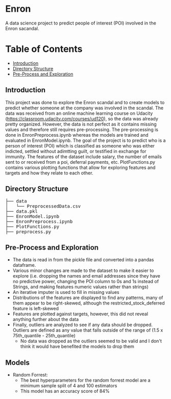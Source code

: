 # Enron
A data science project to predict people of interest (POI) involved in the Enron sacandal.

Table of Contents
=================

   * [Introduction](#introduction)
   * [Directory Structure](#directory-structure)
   * [Pre-Process and Exploration](#pre-process-exploration)

## Introduction
This project was done to explore the Enron scandal and to create models to predict whether someone at the company was involved in the scandal. The data was received
from an online machine learning course on Udacity (https://classroom.udacity.com/courses/ud120), so the data was already pretty organized. However, the data is not perfect
as it contains missing values and therefore still requires pre-processing. The pre-processing is done in EnronPreprocess.ipynb whereas the models are trained and evaluated
in EnronModel.ipynb. The goal of the project is to predict who is a person of interest (POI) which is classified as someone who was either indicted, settled without adimtting 
guilt, or testified in exchange for immunity. The features of the dataset include salary, the number of emails sent to or received from a poi, deferral payments, etc.
PlotFunctions.py contains various plotting functions that allow for exploring features and targets and how they relate to each other.

## Directory Structure
<pre>
├── data
│   └── PreprocessedData.csv
├── data.pkl
├── EnronModel.ipynb
├── EnronPreprocess.ipynb
├── PlotFunctions.py
├── preprocess.py
</pre>

## Pre-Process and Exploration
- The data is read in from the pickle file and converted into a pandas dataframe.
- Various minor changes are made to the dataset to make it easier to explore (i.e. dropping the names and email addresses since they have no predictive power, 
changing the POI column to 0s and 1s instead of Strings, and making features numeric values rather than strings)
- An iterative imputer is used to fill in missing values
- Distributions of the features are displayed to find any patterns, many of them appear to be right-skewed, although the restricted_stock_deferred feature is left-skewed
- Features are plotted against targets, however, this did not reveal anything further about the data
- Finally, outliers are analyzed to see if any data should be dropped. Outliers are defined as any value that falls outside of the range of (1.5 x 75th_quantile - 25th_quantile)
  - No data was dropped as the outliers seemed to be valid and I don't think it would have benefited the models to drop them
  
## Models
- Random Forrest:
  - The best hyperparameters for the random forrest model are a minimum sample split of 4 and 100 estimators
  - This model has an accuracy score of 84% 
